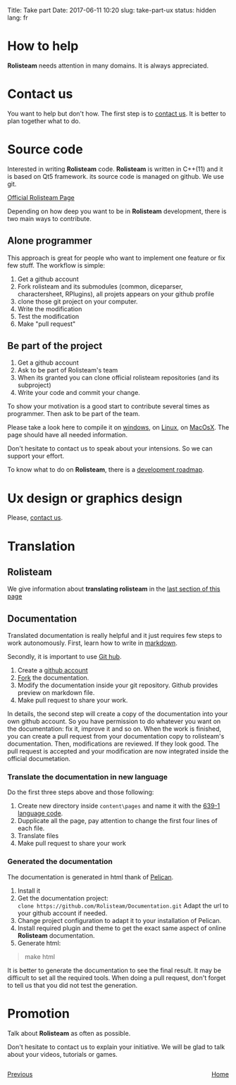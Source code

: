 Title: Take part
Date: 2017-06-11 10:20
slug: take-part-ux
status: hidden
lang: fr

# How to help

**Rolisteam** needs attention in many domains.
It is always appreciated.

# Contact us

You want to help but don't how. The first step is to [contact us]({filename}26_contactUs.md).
It is better to plan together what to do.

# Source code

Interested in writing **Rolisteam** code.
**Rolisteam** is written in C++(11) and it is based on Qt5 framework. its source code is managed on github. We use git.

[Official Rolisteam Page](https://github.com/Rolisteam/rolisteam)

Depending on how deep you want to be in **Rolisteam** development, there is two main ways to contribute.

## Alone programmer

This approach is great for people who want to implement one feature or fix few stuff.
The workflow is simple:

1. Get a github account
2. Fork rolisteam and its submodules (common, diceparser, charactersheet, RPlugins), all projets appears on your github profile
3. clone those git project on your computer.
4. Write the modification
5. Test the modification
6. Make "pull request"

## Be part of the project

1. Get a github account
2. Ask to be part of Rolisteam's team
3. When its granted you can clone official rolisteam repositories (and its subproject)
4. Write your code and commit your change.

To show your motivation is a good start to contribute several times as programmer. Then ask to be part of the team.


Please take a look here to compile it on [windows]({filename}27_compileWindow.md), on [Linux]({filename}29_compileLinux.md), on [MacOsX]({filename}28_compileMacOs.md).
The page should have all needed information.

Don't hesitate to contact us to speak about your intensions. So we can support your effort.

To know what to do on **Rolisteam**, there is a [development roadmap](https://docs.google.com/spreadsheets/d/18jDGViuOm6KjqEAumW1RU2qccQQ4-TxiXPtAg0X_M2o/edit#gid=769324568).

# Ux design or graphics design

Please, [contact us]({filename}26_contactUs.md).

# Translation

## Rolisteam 

We give information about **translating rolisteam** in the [last section of this page]({filename}24_translation.md)

## Documentation

Translated documentation is really helpful and it just requires few steps to work autonomously.
First, learn how to write in [markdown](https://en.wikipedia.org/wiki/Markdown).

Secondly, it is important to use [Git hub](https://github.com/Rolisteam/Documentation).

1. Create a [github account](https://github.com)
2. [Fork](https://github.com/Rolisteam/Documentation#fork-destination-box) the documentation.
3. Modify the documentation inside your git repository. Github provides preview on markdown file.
4. Make pull request to share your work.

In details, the second step will create a copy of the documentation into your own github account.
So you have permission to do whatever you want on the documentation: fix it, improve it and so on.
When the work is finished, you can create a pull request from your documentation copy to rolisteam's documentation. Then, modifications are reviewed. If they look good. The pull request is accepted and your modification are now integrated inside the official documetation.

### Translate the documentation in new language

Do the first three steps above and those following:

1. Create new directory inside `content\pages` and name it with the [639-1 language code](https://en.wikipedia.org/wiki/List_of_ISO_639-1_codes).
2. Dupplicate all the page, pay attention to change the first four lines of each file.
3. Translate files
4. Make pull request to share your work

### Generated the documentation

The documentation is generated in html thank of [Pelican](https://blog.getpelican.com/).
1. Install it
2. Get the documentation project:  
    `clone https://github.com/Rolisteam/Documentation.git`
Adapt the url to your github account if needed.
3. Change project configuration to adapt it to your installation of Pelican.
4. Install required plugin and theme to get the exact same aspect of online **Rolisteam** documentation.
5. Generate html: 
> make html

It is better to generate the documentation to see the final result. It may be difficult to set all the required tools. When doing a pull request, don't forget to tell us that you did not test the generation.

# Promotion

Talk about **Rolisteam** as often as possible.

Don't hesitate to contact us to explain your initiative. We will be glad to talk about your videos, tutorials or games.


<p style="text-align: left; width:49%;  display: inline-block;"><a href="/contactus.html">Previous</a></p>
<p style="text-align: right; width:50%;  display: inline-block;"><a href="/">Home</a></p>

